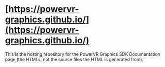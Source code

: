 # [https://powervr-graphics.github.io/](https://powervr-graphics.github.io/)

This is the hosting repository for the PowerVR Graphics SDK Documentation page (the HTMLs, not the source files the HTML is generated from).
